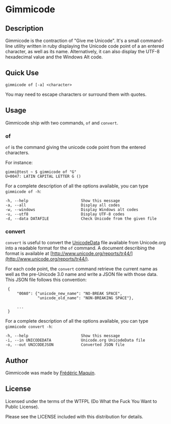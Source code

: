 # Gimmicode

## Description

Gimmicode is the contraction of "Give me Unicode". It's a small command-line utility written in ruby displaying the Unicode code point of a an entered character, as well as its name. Alternatively, it can also display the UTF-8 hexadecimal value and the Windows Alt code.

## Quick Use

    gimmicode of [-a] <character>

You may need to escape characters or surround them with quotes.

## Usage

Gimmicode ship with two commands, `of` and `convert`.

### of

`of` is the command giving the unicode code point from the entered characters.

For instance:

    gimmi@test ~ $ gimmicode of "G"
    U+0047: LATIN CAPITAL LETTER G ()

For a complete description of all the options available, you can type `gimmicode of -h`:

    -h, --help                       Show this message
    -a, --all                        Display all codes
    -w, --windows                    Display Windows alt codes
    -u, --utf8                       Display UTF-8 codes
    -d, --data DATAFILE              Check Unicode from the given file

### convert

`convert` is useful to convert the [UnicodeData](http://unicode.org/Public/UNIDATA/UnicodeData.txt) file available from Unicode.org into a readable format for the `of` command. A document describing the format is available at [http://www.unicode.org/reports/tr44/](http://www.unicode.org/reports/tr44/).

For each code point, the `convert` command retrieve the current name as well as the pre-Unicode 3.0 name and write a JSON file with those data.
This JSON file follows this convention:


     {
         "00A0": {"unicode_new_name": "NO-BREAK SPACE",
                  "unicode_old_name": "NON-BREAKING SPACE"},
         
         ...
     }

For a complete description of all the options available, you can type `gimmicode convert -h`:

    -h, --help                       Show this message
    -i, --in UNICODEDATA             Unicode.org UnicodeData file
    -o, --out UNICODEJSON            Converted JSON file

## Author

Gimmicode was made by [Frédéric Maquin](http://maquin.eu).

## License

Licensed under the terms of the WTFPL (Do What the Fuck You Want to Public License).

Please see the LICENSE included with this distribution for details.
